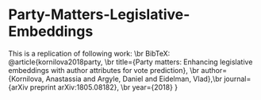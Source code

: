 # Party-Matters-Legislative-Embeddings
  This is a replication of following work: \br
  BibTeX: <br/>
  @article{kornilova2018party, \br
  title={Party matters: Enhancing legislative embeddings with author attributes for vote prediction}, \br
  author={Kornilova, Anastassia and Argyle, Daniel and Eidelman, Vlad},\br
  journal={arXiv preprint arXiv:1805.08182}, \br
  year={2018}
}

